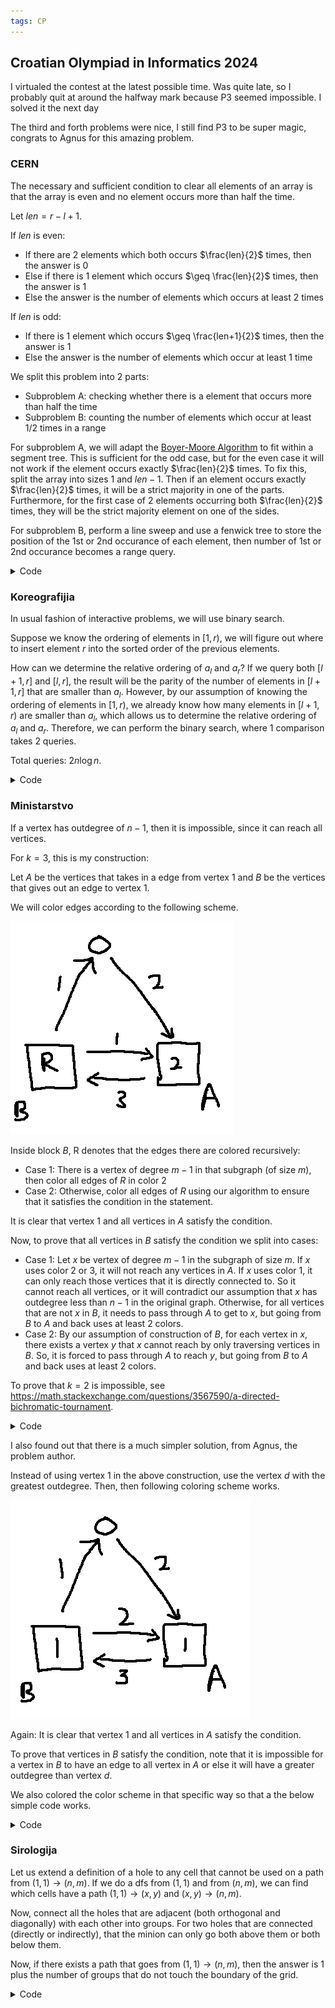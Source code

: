```yaml
---
tags: CP
---
```


## Croatian Olympiad in Informatics 2024

I virtualed the contest at the latest possible time. Was quite late, so I probably quit at around the halfway mark because P3 seemed impossible. I solved it the next day

The third and forth problems were nice, I still find P3 to be super magic, congrats to Agnus for this amazing problem.

### CERN

The necessary and sufficient condition to clear all elements of an array is that the array is even and no element occurs more than half the time.

Let $len=r-l+1$.

If $len$ is even:

- If there are 2 elements which both occurs $\frac{len}{2}$ times, then the answer is $0$
- Else if there is 1 element which occurs $\geq \frac{len}{2}$ times, then the answer is $1$
- Else the answer is the number of elements which occurs at least $2$ times

If $len$ is odd:

- If there is 1 element which occurs $\geq \frac{len+1}{2}$ times, then the answer is $1$
- Else the answer is the number of elements which occur at least $1$ time



We split this problem into 2 parts:

- Subproblem A: checking whether there is a element that occurs more than half the time
- Subproblem B: counting the number of elements which occur at least $1$/$2$ times in a range

For subproblem A, we will adapt the [Boyer-Moore Algorithm](https://en.wikipedia.org/wiki/Boyer%E2%80%93Moore_majority_vote_algorithm) to fit within a segment tree. This is sufficient for the odd case, but for the even case it will not work if the element occurs exactly $\frac{len}{2}$ times. To fix this, split the array into sizes $1$ and $len-1$. Then if an element occurs exactly $\frac{len}{2}$ times, it will be a strict majority in one of the parts. Furthermore, for the first case of $2$ elements occurring both $\frac{len}{2}$ times, they will be the strict majority element on one of the sides.

For subproblem B, perform a line sweep and use a fenwick tree to store the position of the $1$st or $2$nd occurance of each element, then number of $1$st or $2$nd occurance becomes a range query.

<details><summary markdown="span">Code</summary>

```c++
#include <bits/stdc++.h>
using namespace std;

#define int long long
#define ll long long
#define ii pair<int,int>
#define iii tuple<int,int,int>
#define fi first
#define se second
#define endl '\n'
#define debug(x) cout << #x << ": " << x << endl

#define pub push_back
#define pob pop_back
#define puf push_front
#define pof pop_front
#define lb lower_bound
#define ub upper_bound

#define rep(x,start,end) for(int x=(start)-((start)>(end));x!=(end)-((start)>(end));((start)<(end)?x++:x--))
#define all(x) (x).begin(),(x).end()
#define sz(x) (int)(x).size()

mt19937 rng(chrono::system_clock::now().time_since_epoch().count());

struct dat{
	int val;
	int num;
};

dat merge(dat a,dat b){
	if (a.num<b.num) swap(a,b);
	
	if (a.val!=b.val) a.num-=b.num;
	else a.num+=b.num;
	
	return a;
}

struct FEN{
	int fen[500005];

	void update(int i,int j){
		while (i<500005){
			fen[i]+=j;
			i+=i&-i;
		}
	}

	int query(int i){
		int res=0;
		while (i){
			res+=fen[i];
			i-=i&-i;
		}
		return res;
	}
} f1,f2;

int n,q;
int arr[500005];

vector<int> pos[500005];
int occ[500005];
int occ2[500005];

struct node{
	int s,e,m;
	dat val;
	node *l,*r;
	
	node (int _s,int _e){
		s=_s,e=_e,m=s+e>>1;
		
		if (s!=e){
			l=new node(s,m);
			r=new node(m+1,e);
			val=merge(l->val,r->val);
		}
		else{
			val={arr[s],1};
		}
	}
	
	dat query(int i,int j){
		if (s==i && e==j) return val;
		else if (j<=m) return l->query(i,j);
		else if (m<i) return r->query(i,j);
		else return merge(l->query(i,m),r->query(m+1,j));
	}
} *root;


int ans[500005];
vector<ii> Q[500005];

signed main(){
	ios::sync_with_stdio(0);
	cin.tie(0);
	cout.tie(0);
	cin.exceptions(ios::badbit | ios::failbit);
	
	cin>>n>>q;
	rep(x,1,n+1) cin>>arr[x];
	rep(x,1,n+1) pos[arr[x]].pub(x);
	
	root=new node(1,n);
	
	memset(ans,-1,sizeof(ans));
	rep(x,0,q){
		int a,b; cin>>a>>b;
		Q[a].pub({b,x});
		
		vector<int> V={arr[a],root->query(a+1,b).val};
		set<int> S;
		for (auto v:V) if ((ub(all(pos[v]),b) - lb(all(pos[v]),a))*2 >= b-a+1) S.insert(v);
		if (sz(S)==1) ans[x]=1;
		if (sz(S)==2) ans[x]=0;
	}
	
	memset(occ,-1,sizeof(occ));
	memset(occ2,-1,sizeof(occ2));
	
	rep(x,n+1,1){
		f1.update(x,1);
		if (occ[arr[x]]!=-1) f1.update(occ[arr[x]],-1),f2.update(occ[arr[x]],1);
		if (occ2[arr[x]]!=-1) f2.update(occ2[arr[x]],-1);
		
		occ2[arr[x]]=occ[arr[x]];
		occ[arr[x]]=x;
		
		for (auto [r,idx]:Q[x]){
			int val=((r-x)%2==1)?f2.query(r):f1.query(r);
			
			if (ans[idx]==-1) ans[idx]=val;
		}
	}
	
	rep(x,0,q) cout<<ans[x]<<endl;
}
```

</details>

### Koreografijia

In usual fashion of interactive problems, we will use binary search. 

Suppose we know the ordering of elements in $[1,r)$, we will figure out where to insert element $r$ into the sorted order of the previous elements.

How can we determine the relative ordering of $a_l$ and $a_r$? If we query both $[l+1,r]$ and $[l,r]$, the result will be the parity of the number of elements in $[l+1,r]$ that are smaller than $a_l$. However, by our assumption of knowing the ordering of elements in $[1,r)$, we already know how many elements in $[l+1,r)$ are smaller than $a_l$, which allows us to determine the relative ordering of $a_l$ and $a_r$. Therefore, we can perform the binary search, where $1$ comparison takes $2$ queries.

Total queries: $2 n \log n$.

<details><summary markdown="span">Code</summary>

```c++
#include <bits/stdc++.h>
using namespace std;

#define int long long
#define ll long long
#define ii pair<int,int>
#define iii tuple<int,int,int>
#define fi first
#define se second
#define debug(x) cout << #x << ": " << x << endl

#define pub push_back
#define pob pop_back
#define puf push_front
#define pof pop_front
#define lb lower_bound
#define ub upper_bound

#define rep(x,start,end) for(int x=(start)-((start)>(end));x!=(end)-((start)>(end));((start)<(end)?x++:x--))
#define all(x) (x).begin(),(x).end()
#define sz(x) (int)(x).size()

mt19937 rng(chrono::system_clock::now().time_since_epoch().count());

int n=1000;
int arr[1005];

int query(int i,int j){
	cout<<"? "<<i<<" "<<j<<endl;
	int res; cin>>res;
	return res;
}

signed main(){
	ios::sync_with_stdio(0);
	cin.tie(0);
	cout.tie(0);
	cin.exceptions(ios::badbit | ios::failbit);
	
	//cin>>n;
	arr[1]=1;
	
	rep(x,2,n+1){
		vector<int> idx;
		rep(y,1,x) idx.pub(y);
		sort(all(idx),[](int i,int j){
			return arr[i]<arr[j];
		});
		
		int lo=0,hi=x,mi;
		while (hi-lo>1){
			mi=hi+lo>>1;
			
			int pos=idx[mi-1];
			int g=query(pos,x)^query(pos+1,x);
			rep(y,pos+1,x) if (arr[pos]>arr[y]) g^=1;
			
			if (g==1) hi=mi;
			else lo=mi;
		}
		
		rep(y,1,x) if (arr[y]>=hi) arr[y]++;
		arr[x]=hi;
	}
	
	cout<<"!"<<endl;
	rep(x,1,n+1) cout<<arr[x]<<" "; cout<<endl;
}
```

</details>

### Ministarstvo

If a vertex has outdegree of $n-1$, then it is impossible, since it can reach all vertices.

For $k=3$, this is my construction:

Let $A$ be the vertices that takes in a edge from vertex $1$ and $B$ be the vertices that gives out an edge to vertex $1$.

We will color edges according to the following scheme.

![ ](/media/COI24_1.png)

Inside block $B$, R denotes that the edges there are colored recursively:

- Case 1: There is a vertex of degree $m-1$ in that subgraph (of size $m$), then color all edges of $R$ in color $2$
- Case 2: Otherwise, color all edges of $R$ using our algorithm to ensure that it satisfies the condition in the statement.

It is clear that vertex $1$ and all vertices in $A$ satisfy the condition. 

Now, to prove that all vertices in $B$ satisfy the condition we split into cases:

- Case 1: Let $x$ be vertex of degree $m-1$ in the subgraph of size $m$. If $x$ uses color $2$ or $3$, it will not reach any vertices in $A$. If $x$ uses color $1$, it can only reach those vertices that it is directly connected to. So it cannot reach all vertices, or it will contradict our assumption that $x$ has outdegree less than $n-1$ in the original graph. Otherwise, for all vertices that are not $x$ in $B$, it needs to pass through $A$ to get to $x$, but going from $B$ to $A$ and back uses at least $2$ colors.
- Case 2: By our assumption of construction of $B$, for each vertex in $x$, there exists a vertex $y$ that $x$ cannot reach by only traversing vertices in $B$. So, it is forced to pass through $A$ to reach $y$, but going from $B$ to $A$ and back uses at least $2$ colors. 

To prove that $k=2$ is impossible, see <https://math.stackexchange.com/questions/3567590/a-directed-bichromatic-tournament>.

<details><summary markdown="span">Code</summary>

```c++
#include <bits/stdc++.h>
using namespace std;

#define int long long
#define ll long long
#define ii pair<int,int>
#define iii tuple<int,int,int>
#define fi first
#define se second
#define endl '\n'
#define debug(x) cout << #x << ": " << x << endl

#define pub push_back
#define pob pop_back
#define puf push_front
#define pof pop_front
#define lb lower_bound
#define ub upper_bound

#define rep(x,start,end) for(int x=(start)-((start)>(end));x!=(end)-((start)>(end));((start)<(end)?x++:x--))
#define all(x) (x).begin(),(x).end()
#define sz(x) (int)(x).size()

mt19937 rng(chrono::system_clock::now().time_since_epoch().count());

int n;
int arr[1005][1005];

int ans[1005][1005];

void solve(vector<int> v){
	int mx=v[0];
	for (auto it:v) if (arr[it][mx]) mx=it;
	
	bool ok=true;
	for (auto it:v) if (arr[it][mx]) ok=false;
	
	if (ok){
		for (auto a:v) for (auto b:v) if (arr[a][b]) ans[a][b]=2;
		return;
	}
	
	vector<int> s,t;
	
	int a=v[0];
	rep(x,1,sz(v)){
		if (arr[v[x]][a]){
			ans[v[x]][a]=1;
			s.pub(v[x]);
		}
		else{
			ans[a][v[x]]=2;
			t.pub(v[x]);
		}
	}
	
	for (auto a:t) for (auto b:t) if (arr[a][b]) ans[a][b]=2;
	for (auto a:s) for (auto b:t){
		if (arr[a][b]) ans[a][b]=1;
		if (arr[b][a]) ans[b][a]=3;
	}
	
	solve(s); //should not be empty
}

signed main(){
	ios::sync_with_stdio(0);
	cin.tie(0);
	cout.tie(0);
	cin.exceptions(ios::badbit | ios::failbit);
	
	cin>>n;
	rep(x,1,n+1){
		rep(y,1,n+1) cin>>arr[x][y];
		
		int tot=0;
		rep(y,1,n+1) tot+=arr[x][y];
		if (tot==n-1){
			cout<<"-1"<<endl;
			return 0;
		}
	}
	
	vector<int> v;
	rep(x,1,n+1) v.pub(x);
	
	solve(v);
	
	cout<<3<<endl;
	rep(x,1,n+1){
		rep(y,1,n+1) cout<<ans[x][y]<<" "; cout<<endl;
	}
}
```

</details>

I also found out that there is a much simpler solution, from Agnus, the problem author.

Instead of using vertex $1$ in the above construction, use the vertex $d$ with the greatest outdegree. Then, then following coloring scheme works.

![ ](/media/COI24_2.png)

Again: It is clear that vertex $1$ and all vertices in $A$ satisfy the condition.

To prove that vertices in $B$ satisfy the condition, note that it is impossible for a vertex in $B$ to have an edge to all vertex in $A$ or else it will have a greater outdegree than vertex $d$.

We also colored the color scheme in that specific way so that a the below simple code works.

<details><summary markdown="span">Code</summary>

```c++
#include <cstdio>

using namespace std;

const int N = 1050;

int col[2][2] = { {1, 2}, {3, 1} };

int n, deg[N], a[N][N];

int main() {	
	scanf("%d", &n);
	int bst = 0;
	for(int i = 0;i < n;i++) {
		for(int j = 0;j < n;j++) {
			scanf("%d", &a[i][j]);
			deg[i] += a[i][j];
		}
		if(deg[i] > deg[bst]) bst = i;
	}
	if(deg[bst] == n - 1) {
		printf("-1\n");
		return 0;
	}
	printf("3\n");
	for(int i = 0;i < n;i++) {
		for(int j = 0;j < n;j++) {
			printf("%d ", a[i][j] ? col[a[bst][i]][a[bst][j]] : 0);
		}
		printf("\n");
	}
	return 0;
}
```

</details>

### Sirologija

Let us extend a definition of a hole to any cell that cannot be used on a path from $(1,1) \to (n,m)$. If we do a dfs from $(1,1)$ and from $(n,m)$, we can find which cells have a path $(1,1) \to (x,y)$ and $(x,y) \to (n,m)$.

Now, connect all the holes that are adjacent (both orthogonal and diagonally) with each other into groups. For two holes that are connected (directly or indirectly), that the minion can only go both above them or both below them.

Now, if there exists a path that goes from $(1,1) \to (n,m)$, then the answer is $1$ plus the number of groups that do not touch the boundary of the grid.

<details><summary markdown="span">Code</summary>

```c++
#include <bits/stdc++.h>
using namespace std;

#define int long long
#define ll long long
#define ii pair<int,int>
#define iii tuple<int,int,int>
#define fi first
#define se second
#define endl '\n'
#define debug(x) cout << #x << ": " << x << endl

#define pub push_back
#define pob pop_back
#define puf push_front
#define pof pop_front
#define lb lower_bound
#define ub upper_bound

#define rep(x,start,end) for(int x=(start)-((start)>(end));x!=(end)-((start)>(end));((start)<(end)?x++:x--))
#define all(x) (x).begin(),(x).end()
#define sz(x) (int)(x).size()

mt19937 rng(chrono::system_clock::now().time_since_epoch().count());

int n,m;
string grid[2005];

bool a[2005][2005];
bool b[2005][2005];

int p[2005*2005];
bool bad[2005*2005];

int par(int i){
	if (p[i]==i) return i;
	else return p[i]=par(p[i]);
}

signed main(){
	ios::sync_with_stdio(0);
	cin.tie(0);
	cout.tie(0);
	cin.exceptions(ios::badbit | ios::failbit);
	
	cin>>n>>m;
	rep(x,0,n) cin>>grid[x];
	
	a[0][0]=true;
	rep(x,0,n) rep(y,0,m) if (grid[x][y]=='.'){
		if (x && a[x-1][y]) a[x][y]=true;
		if (y && a[x][y-1]) a[x][y]=true;
	}
	
	b[n-1][m-1]=true;
	rep(x,n,0) rep(y,m,0) if (grid[x][y]=='.'){
		if (x!=n-1 && b[x+1][y]) b[x][y]=true;
		if (y!=m-1 && b[x][y+1]) b[x][y]=true;
	}
	
	rep(x,0,n) rep(y,0,m) a[x][y]&=b[x][y];
	
	rep(x,0,n) rep(y,0,m) p[x*m+y]=x*m+y;
	
	//rep(x,0,n){
		//rep(y,0,m) cout<<a[x][y]; cout<<endl;
	//}
	
	rep(x,0,n) rep(y,0,m) if (!a[x][y]){
		int z=par(x*m+y);
		
		if (x && !a[x-1][y]){
			int t=par((x-1)*m+y);
			p[t]=z;
			bad[z]|=bad[t];
		}
		if (y && !a[x][y-1]){
			int t=par(x*m+(y-1));
			p[t]=z;
			bad[z]|=bad[t];
		}
		if (x && y && !a[x-1][y-1]){
			int t=par((x-1)*m+(y-1));
			p[t]=z;
			bad[z]|=bad[t];
		}
		
		if (x==0 || x==n-1 || y==0 || y==m-1) bad[z]=true;
	}
	
	int ans=0;
	rep(x,0,n) rep(y,0,m) if (!a[x][y] && par(x*m+y)==x*m+y && !bad[x*m+y]) ans++;
	if (a[0][0]) ans++;
	
	cout<<ans<<endl;
}
```

</details>
